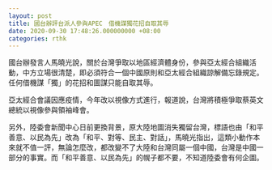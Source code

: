 ```yaml
---
layout: post
title: 國台辦評台派人參與APEC　借機謀獨花招自取其辱
date: 2020-09-30 17:48:26.000000000 +08:00
categories: rthk
---
```


國台辦發言人馬曉光說，關於台灣爭取以地區經濟體身份，參與亞太經合組織活動，中方立場很清楚，即必須符合一個中國原則和亞太經合組織諒解備忘錄規定。任何借機謀「獨」的花招和圖謀只能自取其辱。

亞太經合會議因應疫情，今年改以視像方式進行，報道說，台灣將積極爭取蔡英文總統以視像參與領袖峰會。

另外，陸委會新聞中心日前更換背景，原大陸地圖消失獨留台灣，標語也由「和平善意、以民為先」改為「和平、對等、民主、對話」，馬曉光指出，這類小動作本來就不值一評，無論怎麼改，都改變不了大陸和台灣同屬一個中國，台灣是中國一部分的事實。而「和平善意、以民為先」的幌子都不要，不知道陸委會有何企圖。
